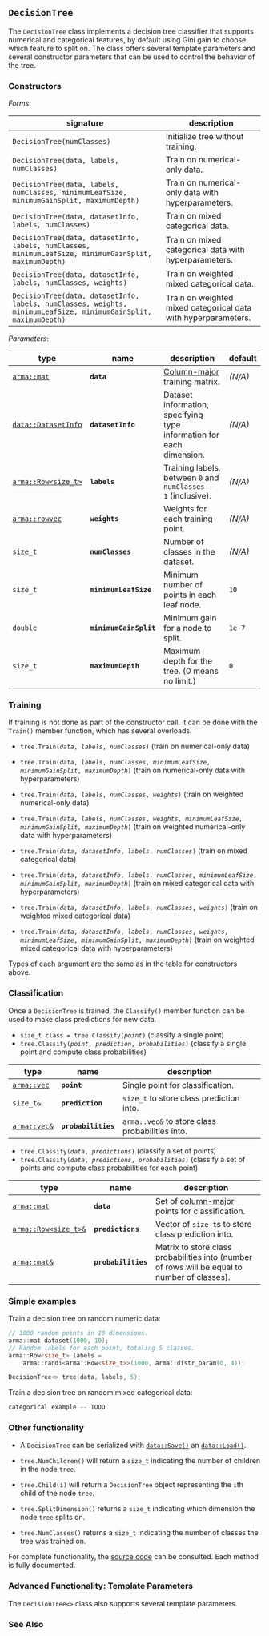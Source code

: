 ## `DecisionTree`

The `DecisionTree` class implements a decision tree classifier that supports
numerical and categorical features, by default using Gini gain to choose which
feature to split on.  The class offers several template parameters and several
constructor parameters that can be used to control the behavior of the tree.



### Constructors

*Forms*:

| **signature** | **description** |
|---------------|-----------------|
| `DecisionTree(numClasses)` | Initialize tree without training. |
| `DecisionTree(data, labels, numClasses)` | Train on numerical-only data. |
| `DecisionTree(data, labels, numClasses, minimumLeafSize, minimumGainSplit, maximumDepth)` | Train on numerical-only data with hyperparameters. |
| `DecisionTree(data, datasetInfo, labels, numClasses)` | Train on mixed categorical data. |
| `DecisionTree(data, datasetInfo, labels, numClasses, minimumLeafSize, minimumGainSplit, maximumDepth)` | Train on mixed categorical data with hyperparameters. |
| `DecisionTree(data, datasetInfo, labels, numClasses, weights)` | Train on weighted mixed categorical data. |
| `DecisionTree(data, datasetInfo, labels, numClasses, weights, minimumLeafSize, minimumGainSplit, maximumDepth)` | Train on weighted mixed categorical data with hyperparameters. |

<!-- TODO: weighted numerical-only constructors -->

*Parameters*:

<!-- TODOs for table below:
    * better link for column-major matrices
    * better link for working with categorical data in straightforward terms
    * update matrices.md to include a section on labels and NormalizeLabels()
    * add a bit about instance weights in matrices.md
 -->
| **type** | **name** | **description** | **default** |
|----------|----------|-----------------|-------------|
| [`arma::mat`](../matrices.md) | **`data`** | [Column-major](../matrices.md) training matrix. | _(N/A)_ |
| [`data::DatasetInfo`](../../tutorials/datasetmapper.md) | **`datasetInfo`** | Dataset information, specifying type information for each dimension. | _(N/A)_ |
| [`arma::Row<size_t>`]('../matrices.md') | **`labels`** | Training labels, between `0` and `numClasses - 1` (inclusive). | _(N/A)_ |
| [`arma::rowvec`]('../matrices.md') | **`weights`** | Weights for each training point. | _(N/A)_ |
| `size_t` | **`numClasses`** | Number of classes in the dataset. | _(N/A)_ |
| `size_t` | **`minimumLeafSize`** | Minimum number of points in each leaf node. | `10` |
| `double` | **`minimumGainSplit`** | Minimum gain for a node to split. | `1e-7` |
| `size_t` | **`maximumDepth`** | Maximum depth for the tree. (0 means no limit.) | `0` |

### Training

If training is not done as part of the constructor call, it can be done with the
`Train()` member function, which has several overloads.

 * `tree.Train(`_`data`_`, `_`labels`_`, `_`numClasses`_`)` (train on numerical-only data)
 * `tree.Train(`_`data`_`, `_`labels`_`, `_`numClasses`_`, `_`minimumLeafSize`_`, `_`minimumGainSplit`_`, `_`maximumDepth`_`)` (train on numerical-only data with hyperparameters)

 * `tree.Train(`_`data`_`, `_`labels`_`, `_`numClasses`_`, `_`weights`_`)` (train on weighted numerical-only data)
 * `tree.Train(`_`data`_`, `_`labels`_`, `_`numClasses`_`, `_`weights`_`, `_`minimumLeafSize`_`, `_`minimumGainSplit`_`, `_`maximumDepth`_`)` (train on weighted numerical-only data with hyperparameters)

 * `tree.Train(`_`data`_`, `_`datasetInfo`_`, `_`labels`_`, `_`numClasses`_`)` (train on mixed categorical data)
 * `tree.Train(`_`data`_`, `_`datasetInfo`_`, `_`labels`_`, `_`numClasses`_`, `_`minimumLeafSize`_`, `_`minimumGainSplit`_`, `_`maximumDepth`_`)` (train on mixed categorical data with hyperparameters)

 * `tree.Train(`_`data`_`, `_`datasetInfo`_`, `_`labels`_`, `_`numClasses`_`, `_`weights`_`)` (train on weighted mixed categorical data)
 * `tree.Train(`_`data`_`, `_`datasetInfo`_`, `_`labels`_`, `_`numClasses`_`,
   `_`weights`_`, `_`minimumLeafSize`_`, `_`minimumGainSplit`_`, `_`maximumDepth`_`)` (train on weighted mixed categorical data with hyperparameters)

Types of each argument are the same as in the table for constructors above.

### Classification

Once a `DecisionTree` is trained, the `Classify()` member function can be used
to make class predictions for new data.

 * `size_t class = tree.Classify(`_`point`_`)` (classify a single point)
 * `tree.Classify(`_`point`_`, `_`prediction`_`, `_`probabilities`_`)` (classify a single point and compute class probabilities)

| **type** | **name** | **description** |
|----------|----------|-----------------|
| [`arma::vec`](../matrices.md) | **`point`** | Single point for classification. |
| `size_t&` | **`prediction`** | `size_t` to store class prediction into. |
| [`arma::vec&`](../matrices.md) | **`probabilities`** | `arma::vec&` to store class probabilities into. |

 * `tree.Classify(`_`data`_`, `_`predictions`_`)` (classify a set of points)
 * `tree.Classify(`_`data`_`, `_`predictions`_`, `_`probabilities`_`)` (classify a set of points and compute class probabilities for each point)

| **type** | **name** | **description** |
|----------|----------|-----------------|
| [`arma::mat`](../matrices.md) | **`data`** | Set of [column-major](../matrices.md) points for classification. |
| [`arma::Row<size_t>&`](../matrices.md) | **`predictions`** | Vector of `size_t`s to store class prediction into. |
| [`arma::mat&`](../matrices.md) | **`probabilities`** | Matrix to store class probabilities into (number of rows will be equal to number of classes). |

### Simple examples

Train a decision tree on random numeric data:

```c++
// 1000 random points in 10 dimensions.
arma::mat dataset(1000, 10);
// Random labels for each point, totaling 5 classes.
arma::Row<size_t> labels =
    arma::randi<arma::Row<size_t>>(1000, arma::distr_param(0, 4));

DecisionTree<> tree(data, labels, 5);
```

Train a decision tree on random mixed categorical data:

```c++
categorical example -- TODO
```

<!-- TODO: link to relevant examples in the examples repository -->

### Other functionality

<!-- TODO: we should point directly to the documentation of those functions -->
 * A `DecisionTree` can be serialized with [`data::Save()`](../formats.md) an
   [`data::Load()`](../formats.md).

 * `tree.NumChildren()` will return a `size_t` indicating the number of children
   in the node `tree`.

 * `tree.Child(i)` will return a `DecisionTree` object representing the `i`th
   child of the node `tree`.

 * `tree.SplitDimension()` returns a `size_t` indicating which dimension the
   node `tree` splits on.

 * `tree.NumClasses()` returns a `size_t` indicating the number of classes the
   tree was trained on.

For complete functionality, the [source
code](/src/mlpack/methods/decision_tree/decision_tree.hpp) can be consulted.
Each method is fully documented.

### Advanced Functionality: Template Parameters

The `DecisionTree<>` class also supports several template parameters.

<!-- TODO: this section -->

### See Also
